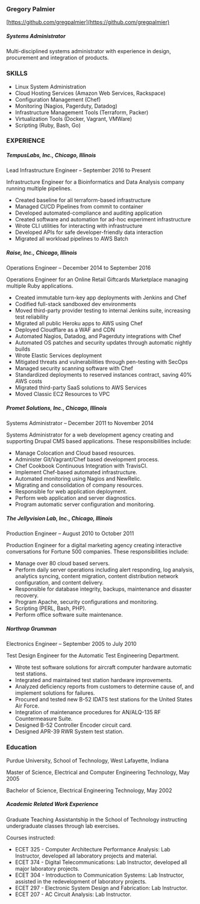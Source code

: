 ### Gregory Palmier
[https://github.com/gregpalmier](https://github.com/gregpalmier)

##### Systems Administrator

Multi-disciplined systems administrator with experience in design, procurement and integration of products.

### SKILLS

* Linux System Administration
* Cloud Hosting Services (Amazon Web Services, Rackspace)
* Configuration Management (Chef)
* Monitoring (Nagios, Pagerduty, Datadog)
* Infrastructure Management Tools (Terraform, Packer)
* Virtualization Tools (Docker, Vagrant, VMWare)
* Scripting (Ruby, Bash, Go)

### EXPERIENCE

##### TempusLabs, Inc., Chicago, Illinois

Lead Infrastructure Engineer – September 2016 to Present

Infrastructure Engineer for a Bioinformatics and Data Analysis company running multiple pipelines.

* Created baseline for all terraform-based infrastructure
* Managed CI/CD Pipelines from commit to container
* Developed automated-compliance and auditing application
* Created software and automation for ad-hoc experiment infrastructure
* Wrote CLI utilities for interacting with infrastructure
* Developed APIs for safe developer-friendly data interaction
* Migrated all workload pipelines to AWS Batch

##### Raise, Inc., Chicago, Illinois

Operations Engineer – December 2014 to September 2016

Operations Engineer for an Online Retail Giftcards Marketplace managing multiple Ruby applications.

* Created immutable turn-key app deployments with Jenkins and Chef
* Codified full-stack sandboxed dev environments
* Moved third-party provider testing to internal Jenkins suite, increasing test reliability
* Migrated all public Heroku apps to AWS using Chef
* Deployed Cloudflare as a WAF and CDN
* Automated Nagios, Datadog, and Pagerduty integrations with Chef
* Automated OS patches and security updates through automatic nightly builds
* Wrote Elastic Services deployment
* Mitigated threats and vulnerabilities through pen-testing with SecOps
* Managed security scanning software with Chef
* Standardized deployments to reserved instances contract, saving 40% AWS costs
* Migrated third-party SaaS solutions to AWS Services
* Moved Classic EC2 Resources to VPC

##### Promet Solutions, Inc., Chicago, Illinois

Systems Administrator – December 2011 to November 2014

Systems Administrator for a web development agency creating and supporting Drupal CMS based applications.  These responsibilities include:

* Manage Colocation and Cloud based resources.
* Administer Git/Vagrant/Chef based development process.
* Chef Cookbook Continuous Integration with TravisCI.
* Implement Chef-based automated infrastructure.
* Automated monitoring using Nagios and NewRelic.
* Migrating and consolidation of company resources.
* Responsible for web application deployment.
* Perform web application and server diagnostics.
* Program automatic server configuration and monitoring.

##### The Jellyvision Lab, Inc., Chicago, Illinois

Production Engineer – August 2010 to October 2011

Production Engineer for a digital marketing agency creating interactive conversations for Fortune 500 companies.  These responsibilities include:

* Manage over 80 cloud based servers.
* Perform daily server operations including alert responding, log analysis, analytics syncing, content migration, content distribution network configuration, and content delivery.
* Responsible for database integrity, backups, maintenance and disaster recovery.
* Program Apache, security configurations and monitoring.
* Scripting (PERL, Bash, PHP).
* Perform office software suite maintenance.

##### Northrop Grumman

Electronics Engineer – September 2005 to July 2010

Test Design Engineer for the Automatic Test Engineering Department.

* Wrote test software solutions for aircraft computer hardware automatic test stations.
* Integrated and maintained test station hardware improvements.
* Analyzed deficiency reports from customers to determine cause of, and implement solutions for failures.
* Procured and tested new B-52 IDATS test stations for the United States Air Force.
* Integration of maintenance procedures for AN/ALQ-135 RF Countermeasure Suite.
* Designed B-52 Controller Encoder circuit card.
* Designed APR-39 RWR System test station.

### Education

Purdue University, School of Technology, West Lafayette, Indiana

Master of Science, Electrical and Computer Engineering Technology, May 2005

Bachelor of Science, Electrical Engineering Technology, May 2002

##### Academic Related Work Experience

Graduate Teaching Assistantship in the School of Technology instructing undergraduate classes through lab exercises. 

Courses instructed:

* ECET 325 - Computer Architecture Performance Analysis: Lab Instructor, developed all laboratory projects and material.
* ECET 374 - Digital Telecommunications: Lab Instructor, developed all major laboratory projects.
* ECET 304 - Introduction to Communication Systems: Lab Instructor, assisted in the redevelopment of laboratory projects.
* ECET 297 - Electronic System Design and Fabrication: Lab Instructor.
* ECET 207 - AC Circuit Analysis: Lab Instructor.

